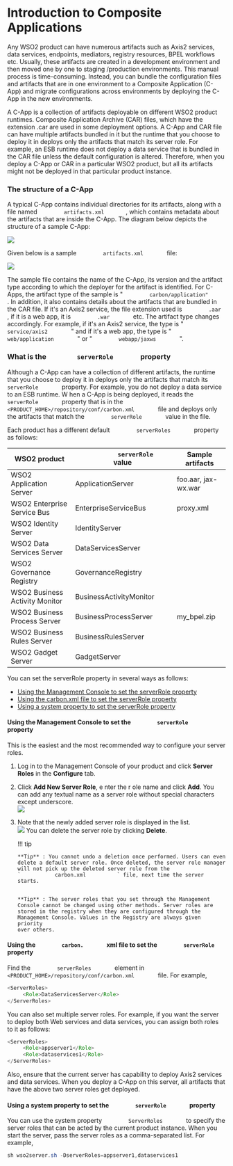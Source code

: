 # Introduction to Composite Applications

Any WSO2 product can have numerous artifacts such as Axis2 services,
data services, endpoints, mediators, registry resources, BPEL workflows
etc. Usually, these artifacts are created in a development environment
and then moved one by one to staging /production environments. This
manual process is time-consuming. Instead, you can bundle the
configuration files and artifacts that are in one environment to a
Composite Application (C-App) and migrate configurations across
environments by deploying the C-App in the new environments.

A C-App is a collection of artifacts deployable on different WSO2
product runtimes. Composite Application Archive (CAR) files, which have
the extension .car are used in some deployment options. A C-App and CAR
file can have multiple artifacts bundled in it but the runtime that you
choose to deploy it in deploys only the artifacts that match its server
role. For example, an ESB runtime does not deploy a data service that is
bundled in the CAR file unless the default configuration is
altered. Therefore, when you deploy a C-App or CAR in a particular WSO2
product, but all its artifacts might not be deployed in that particular
product instance.

### The structure of a C-App

A typical C-App contains individual directories for its artifacts, along
with a file named `         artifacts.xml        `, which contains
metadata about the artifacts that are inside the C-App. The diagram
below depicts the structure of a sample C-App:

![](../assets/img/53125457/53287354.png) 

Given below is a sample `         artifacts.xml        ` file:

![](../assets/img/53125457/53287353.png)

The sample file contains the name of the C-App, its version and the
artifact type according to which the deployer for the artifact is
identified. For C-Apps, the artifact type of the sample is "
`         carbon/application"        ` . In addition, it also contains
details about the artifacts that are bundled in the CAR file. If it's an
Axis2 service, the file extension used is `         .aar        `, if
it is a web app, it is `         .war        ` etc. The artifact type
changes accordingly. For example, if it's an Axis2 service, the type is
" `         service/axis2        ` " and if it's a web app, the type is
" `         web/application        ` " or "
`         webapp/jaxws        ` ".

### What is the `         serverRole        ` property

Although a C-App can have a collection of different artifacts, the
runtime that you choose to deploy it in deploys only the artifacts that
match its `         serverRole        ` property. For example, you do
not deploy a data service to an ESB runtime. W hen a C-App is being
deployed, it reads the `         serverRole        ` property that is in
the `         <PRODUCT_HOME>/repository/conf/carbon.xml        ` file
and deploys only the artifacts that match the
`         serverRole        ` value in the file.

Each product has a different default `         serverRoles        `
property as follows:

| WSO2 product                   | `             serverRole            ` value | Sample artifacts    |
|--------------------------------|---------------------------------------------|---------------------|
| WSO2 Application Server        | ApplicationServer                           | foo.aar, jax-wx.war |
| WSO2 Enterprise Service Bus    | EnterpriseServiceBus                        | proxy.xml           |
| WSO2 Identity Server           | IdentityServer                              |                     |
| WSO2 Data Services Server      | DataServicesServer                          |                     |
| WSO2 Governance Registry       | GovernanceRegistry                          |                     |
| WSO2 Business Activity Monitor | BusinessActivityMonitor                     |                     |
| WSO2 Business Process Server   | BusinessProcessServer                       | my\_bpel.zip        |
| WSO2 Business Rules Server     | BusinessRulesServer                         |                     |
| WSO2 Gadget Server             | GadgetServer                                |                     |

You can set the serverRole property in several ways as follows:

-   [Using the Management Console to set the serverRole
    property](#IntroductiontoCompositeApplications-UsingtheManagementConsoletosettheserverRoleproperty)
-   [Using the carbon.xml file to set the serverRole
    property](#IntroductiontoCompositeApplications-Usingthecarbon.xmlfiletosettheserverRoleproperty)
-   [Using a system property to set the serverRole
    property](#IntroductiontoCompositeApplications-UsingasystempropertytosettheserverRoleproperty)

  

#### Using the Management Console to set the `         serverRole        ` property

This is the easiest and the most recommended way to configure your
server roles.

1.  Log in to the Management Console of your product and click **Server
    Roles** in the **Configure** tab.
2.  Click **Add New Server Role**, e nter the r ole name and click
    **Add**. You can add any textual name as a server role without
    special characters except underscore.  
    ![](../assets/img/41255091/41517078.png)
3.  Note that the newly added server role is displayed in the list.  
    ![](../assets/img/41255091/41517077.png) You can delete the server
    role by clicking **Delete**.

    !!! tip
    
        **Tip** : You cannot undo a deletion once performed. Users can even
        delete a default server role. Once deleted, the server role manager
        will not pick up the deleted server role from the
        `           carbon.xml          ` file, next time the server starts.
    
    
        **Tip** : The server roles that you set through the Management
        Console cannot be changed using other methods. Server roles are
        stored in the registry when they are configured through the
        Management Console. Values in the Registry are always given priority
        over others.
    

#### Using the `         carbon.        ` xml file to set the `         serverRole        ` property

Find the `         serverRoles        ` element in
`         <PRODUCT_HOME>/repository/conf/carbon.xml        ` file. For
example,

``` java
<ServerRoles>
     <Role>DataServicesServer</Role>
</ServerRoles>
```

You can also set multiple server roles. For example, if you want the
server to deploy both Web services and data services, you can assign
both roles to it as follows:

``` java
<ServerRoles>
     <Role>appserver1</Role>
     <Role>dataservices1</Role>
</ServerRoles>
```

Also, ensure that the current server has capability to deploy Axis2
services and data services. When you deploy a C-App on this server, all
artifacts that have the above two server roles get deployed.

#### Using a system property to set the `         serverRole        ` property

You can use the system property `         ServerRoles        ` to
specify the server roles that can be acted by the current product
instance. When you start the server, pass the server roles as a
comma-separated list. For example,

``` java
sh wso2server.sh -DserverRoles=appserver1,dataservices1
```
